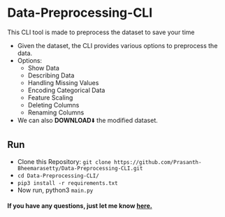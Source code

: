 # Data-Preprocessing-CLI
This CLI tool is made to preprocess the dataset to save your time

- Given the dataset, the CLI provides various options to preprocess the data. 
- Options:
    - Show Data
    - Describing Data
    - Handling Missing Values
    - Encoding Categorical Data
    - Feature Scaling
    - Deleting Columns
    - Renaming Columns
- We can also **DOWNLOAD**:arrow_down: the modified dataset.

## Run

- Clone this Repository: `git clone https://github.com/Prasanth-Bheemarasetty/Data-Preprocessing-CLI.git`
- `cd Data-Preprocessing-CLI/`
- `pip3 install -r requirements.txt`
- Now run, python3 `main.py`

#### If you have any questions, just let me know [here.](mailto:prasanthbheemarasetty@gmail.com)
